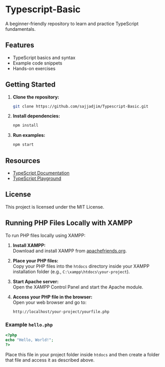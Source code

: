 # Typescript-Basic

A beginner-friendly repository to learn and practice TypeScript fundamentals.

## Features

- TypeScript basics and syntax
- Example code snippets
- Hands-on exercises

## Getting Started

1. **Clone the repository:**
    ```bash
    git clone https://github.com/sajjadjim/Typescript-Basic.git
    ```
2. **Install dependencies:**
    ```bash
    npm install
    ```
3. **Run examples:**
    ```bash
    npm start
    ```

## Resources

- [TypeScript Documentation](https://www.typescriptlang.org/docs/)
- [TypeScript Playground](https://www.typescriptlang.org/play)

## License

This project is licensed under the MIT License.


## Running PHP Files Locally with XAMPP

To run PHP files locally using XAMPP:

1. **Install XAMPP:**  
    Download and install XAMPP from [apachefriends.org](https://www.apachefriends.org/index.html).

2. **Place your PHP files:**  
    Copy your PHP files into the `htdocs` directory inside your XAMPP installation folder (e.g., `C:\xampp\htdocs\your-project`).

3. **Start Apache server:**  
    Open the XAMPP Control Panel and start the Apache module.

4. **Access your PHP file in the browser:**  
    Open your web browser and go to:  
    ```
    http://localhost/your-project/yourfile.php
    ```

### Example `hello.php`

```php
<?php
echo "Hello, World!";
?>
```

Place this file in your project folder inside `htdocs` and then create a folder that file  and access it as described above.